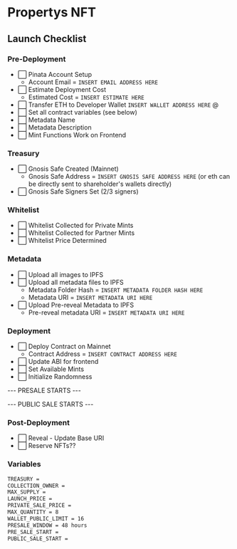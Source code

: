 # Propertys NFT

## Launch Checklist

### **Pre-Deployment**

- ⬜ Pinata Account Setup
  - Account Email = `INSERT EMAIL ADDRESS HERE`
- ⬜ Estimate Deployment Cost
  - Estimated Cost = `INSERT ESTIMATE HERE`
- ⬜ Transfer ETH to Developer Wallet `INSERT WALLET ADDRESS HERE` @
- ⬜ Set all contract variables (see below)
- ⬜ Metadata Name
- ⬜ Metadata Description
- ⬜ Mint Functions Work on Frontend

### **Treasury**

- ⬜ Gnosis Safe Created (Mainnet)
  - Gnosis Safe Address = `INSERT GNOSIS SAFE ADDRESS HERE` (or eth can be directly sent to shareholder's wallets directly)
- ⬜ Gnosis Safe Signers Set (2/3 signers)

### **Whitelist**

- ⬜ Whitelist Collected for Private Mints
- ⬜ Whitelist Collected for Partner Mints
- ⬜ Whitelist Price Determined

### **Metadata**

- ⬜ Upload all images to IPFS
- ⬜ Upload all metadata files to IPFS
  - Metadata Folder Hash = `INSERT METADATA FOLDER HASH HERE`
  - Metadata URI = `INSERT METADATA URI HERE`
- ⬜ Upload Pre-reveal Metadata to IPFS
  - Pre-reveal metadata URI = `INSERT METADATA URI HERE`

### **Deployment**

- ⬜ Deploy Contract on Mainnet
  - Contract Address = `INSERT CONTRACT ADDRESS HERE`
- ⬜ Update ABI for frontend
- ⬜ Set Available Mints
- ⬜ Initialize Randomness

--- PRESALE STARTS ---

--- PUBLIC SALE STARTS ---

### **Post-Deployment**

- ⬜ Reveal - Update Base URI
- ⬜ Reserve NFTs??

### Variables

```txt
TREASURY =
COLLECTION_OWNER =
MAX_SUPPLY =
LAUNCH_PRICE =
PRIVATE_SALE_PRICE =
MAX_QUANTITY = 8
WALLET_PUBLIC_LIMIT = 16
PRESALE_WINDOW = 48 hours
PRE_SALE_START = 
PUBLIC_SALE_START =
```
